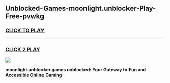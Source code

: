
## Unblocked-Games-moonlight.unblocker-Play-Free-pvwkg
<h3>
<a href="https://premium76.site?title=moonlight.unblocker&ref=23A">CLICK TO PLAY</a></h3>
<hr>

<h3>
<a href="https://premium76.site?title=moonlight.unblocker&ref=23A">CLICK 2 PLAY</a>
  
</h3>

<a href="https://premium76.site?title=moonlight.unblocker&ref=23A"><img src="https://clearcache.store/games.png"></a>


**moonlight.unblocker games unblocked: Your Gateway to Fun and Accessible Online Gaming**
